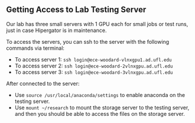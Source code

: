 ## Getting Access to Lab Testing Server
Our lab has three small servers with 1 GPU each for small jobs or test runs, just in case Hipergator is in maintenance.

To access the servers, you can ssh to the server with the following commands via terminal:
* To access server 1: `ssh login@ece-woodard-vlnxgpu1.ad.ufl.edu`
* To access server 2: `ssh login@ece-woodard-2vlnxgpu.ad.ufl.edu`
* To access server 3: `ssh login@ece-woodard-3vlnxgpu.ad.ufl.edu`

After connected to the server:
* Use `source /usr/local/anaconda/settings` to enable anaconda on the testing server.
* Use `mount ~/research` to mount the storage server to the testing server, and then you should be able to access the files on the storage server.
